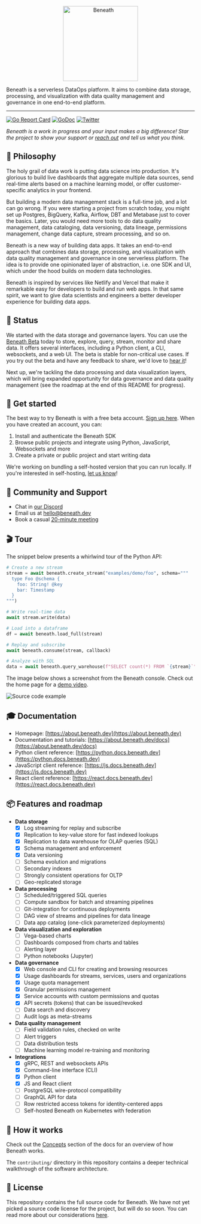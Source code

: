 <p align="center">
  <a href="https://about.beneath.dev/?utm_source=github&utm_medium=logo" target="_blank">
    <img src="https://raw.githubusercontent.com/beneath-hq/beneath/master/assets/logo/banner-icon-text-background.png" alt="Beneath" height="200">
  </a>
</p>

Beneath is a serverless DataOps platform. It aims to combine data storage, processing, and visualization with data quality management and governance in one end-to-end platform.

<hr />

[![Go Report Card](https://goreportcard.com/badge/github.com/beneath-hq/beneath?style=flat-square)](https://goreportcard.com/report/github.com/beneath-hq/beneath)
[![GoDoc](https://godoc.org/github.com/beneath-hq/beneath?status.svg)](https://godoc.org/github.com/beneath-hq/beneath)
[![Twitter](https://img.shields.io/badge/Follow-BeneathHQ-blue.svg?style=flat&logo=twitter)](https://twitter.com/BeneathHQ)

_Beneath is a work in progress and your input makes a big difference! Star the project to show your support or [reach out](https://about.beneath.dev/contact/) and tell us what you think._

## 🧠 Philosophy

The holy grail of data work is putting data science into production. It's glorious to build live dashboards that aggregate multiple data sources, send real-time alerts based on a machine learning model, or offer customer-specific analytics in your frontend.

But building a modern data management stack is a full-time job, and a lot can go wrong. If you were starting a project from scratch today, you might set up Postgres, BigQuery, Kafka, Airflow, DBT and Metabase just to cover the basics. Later, you would need more tools to do data quality management, data cataloging, data versioning, data lineage, permissions management, change data capture, stream processing, and so on.

Beneath is a new way of building data apps. It takes an end-to-end approach that combines data storage, processing, and visualization with data quality management and governance in one serverless platform. The idea is to provide one opinionated layer of abstraction, i.e. one SDK and UI, which under the hood builds on modern data technologies.

Beneath is inspired by services like Netlify and Vercel that make it remarkable easy for developers to build and run web apps. In that same spirit, we want to give data scientists and engineers a better developer experience for building data apps.

## 🚀 Status

We started with the data storage and governance layers. You can use the [Beneath Beta](https://beneath.dev/?noredirect=1) today to store, explore, query, stream, monitor and share data. It offers several interfaces, including a Python client, a CLI, websockets, and a web UI. The beta is stable for non-critical use cases. If you try out the beta and have any feedback to share, we'd love to [hear it](https://about.beneath.dev/contact/)!

Next up, we're tackling the data processing and data visualization layers, which will bring expanded opportunity for data governance and data quality management (see the roadmap at the end of this README for progress).

## 🐣 Get started

The best way to try Beneath is with a free beta account. [Sign up here](https://beneath.dev/?noredirect=1). When you have created an account, you can:

1. Install and authenticate the Beneath SDK
2. Browse public projects and integrate using Python, JavaScript, Websockets and more
3. Create a private or public project and start writing data

We're working on bundling a self-hosted version that you can run locally. If you're interested in self-hosting, [let us know](https://about.beneath.dev/contact)!

## 👋 Community and Support

- Chat in [our Discord](https://discord.gg/f5yvx7YWau)
- Email us at [hello@beneath.dev](mailto:hello@beneath.dev)
- Book a casual [20-minute meeting](https://calendly.com/beneath-epg/beneath-office-hours)

## 🎬 Tour

The snippet below presents a whirlwind tour of the Python API:

```python
# Create a new stream
stream = await beneath.create_stream("examples/demo/foo", schema="""
  type Foo @schema {
    foo: String! @key
    bar: Timestamp
  }
""")

# Write real-time data
await stream.write(data)

# Load into a dataframe
df = await beneath.load_full(stream)

# Replay and subscribe
await beneath.consume(stream, callback)

# Analyze with SQL
data = await beneath.query_warehouse(f"SELECT count(*) FROM `{stream}`")
```

The image below shows a screenshot from the Beneath console. Check out the home page for a [demo video](https://about.beneath.dev/).

![Source code example](https://about.beneath.dev/media/readme/monitoring.png)

## 🎓 Documentation

- Homepage: [https://about.beneath.dev](https://about.beneath.dev)
- Documentation and tutorials: [https://about.beneath.dev/docs](https://about.beneath.dev/docs)
- Python client reference: [https://python.docs.beneath.dev](https://python.docs.beneath.dev)
- JavaScript client reference: [https://js.docs.beneath.dev](https://js.docs.beneath.dev)
- React client reference: [https://react.docs.beneath.dev](https://react.docs.beneath.dev)

## 📦 Features and roadmap

- **Data storage**
  - [x] Log streaming for replay and subscribe
  - [x] Replication to key-value store for fast indexed lookups
  - [x] Replication to data warehouse for OLAP queries (SQL)
  - [x] Schema management and enforcement
  - [x] Data versioning
  - [ ] Schema evolution and migrations
  - [ ] Secondary indexes
  - [ ] Strongly consistent operations for OLTP
  - [ ] Geo-replicated storage
- **Data processing**
  - [ ] Scheduled/triggered SQL queries
  - [ ] Compute sandbox for batch and streaming pipelines
  - [ ] Git-integration for continuous deployments
  - [ ] DAG view of streams and pipelines for data lineage
  - [ ] Data app catalog (one-click parameterized deployments)
- **Data visualization and exploration**
  - [ ] Vega-based charts
  - [ ] Dashboards composed from charts and tables
  - [ ] Alerting layer
  - [ ] Python notebooks (Jupyter)
- **Data governance**
  - [x] Web console and CLI for creating and browsing resources
  - [x] Usage dashboards for streams, services, users and organizations
  - [x] Usage quota management
  - [x] Granular permissions management
  - [x] Service accounts with custom permissions and quotas
  - [x] API secrets (tokens) that can be issued/revoked
  - [ ] Data search and discovery
  - [ ] Audit logs as meta-streams
- **Data quality management**
  - [ ] Field validation rules, checked on write
  - [ ] Alert triggers
  - [ ] Data distribution tests
  - [ ] Machine learning model re-training and monitoring
- **Integrations**
  - [x] gRPC, REST and websockets APIs
  - [x] Command-line interface (CLI)
  - [x] Python client
  - [x] JS and React client
  - [ ] PostgreSQL wire-protocol compatibility
  - [ ] GraphQL API for data
  - [ ] Row restricted access tokens for identity-centered apps
  - [ ] Self-hosted Beneath on Kubernetes with federation

## 🍿 How it works

Check out the [Concepts](https://about.beneath.dev/docs/concepts/) section of the docs for an overview of how Beneath works.

The `contributing/` directory in this repository contains a deeper technical walkthrough of the software architecture.

## 🛒 License

This repository contains the full source code for Beneath. We have not yet picked a source code license for the project, but will do so soon. You can read more about our considerations [here](https://github.com/beneath-hq/beneath/blob/master/contributing/08-license.md).
